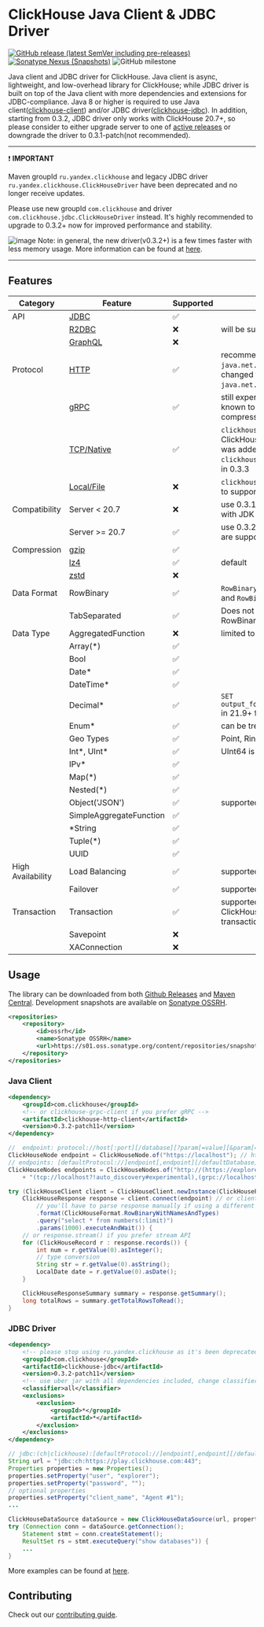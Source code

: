 # ClickHouse Java Client & JDBC Driver

[![GitHub release (latest SemVer including pre-releases)](https://img.shields.io/github/v/release/ClickHouse/clickhouse-jdbc?style=plastic&include_prereleases&label=Latest%20Release)](https://github.com/ClickHouse/clickhouse-jdbc/releases/) [![Sonatype Nexus (Snapshots)](https://img.shields.io/nexus/s/com.clickhouse/clickhouse-jdbc?style=plastic&label=Nightly%20Build&server=https%3A%2F%2Fs01.oss.sonatype.org)](https://s01.oss.sonatype.org/content/repositories/snapshots/com/clickhouse/) ![GitHub milestone](https://img.shields.io/github/milestones/progress-percent/ClickHouse/clickhouse-jdbc/6?style=social)

Java client and JDBC driver for ClickHouse. Java client is async, lightweight, and low-overhead library for ClickHouse; while JDBC driver is built on top of the Java client with more dependencies and extensions for JDBC-compliance.
Java 8 or higher is required to use Java client([clickhouse-client](https://github.com/ClickHouse/clickhouse-jdbc/tree/master/clickhouse-client)) and/or JDBC driver([clickhouse-jdbc](https://github.com/ClickHouse/clickhouse-jdbc/tree/master/clickhouse-jdbc)). In addition, starting from 0.3.2, JDBC driver only works with ClickHouse 20.7+, so please consider to either upgrade server to one of [active releases](https://github.com/ClickHouse/ClickHouse/pulls?q=is%3Aopen+is%3Apr+label%3Arelease) or downgrade the driver to 0.3.1-patch(not recommended).

---

:exclamation: **IMPORTANT**

Maven groupId `ru.yandex.clickhouse` and legacy JDBC driver `ru.yandex.clickhouse.ClickHouseDriver` have been deprecated and no longer receive updates.

Please use new groupId `com.clickhouse` and driver `com.clickhouse.jdbc.ClickHouseDriver` instead. It's highly recommended to upgrade to 0.3.2+ now for improved performance and stability.

![image](https://user-images.githubusercontent.com/4270380/154429324-631f718d-9277-4522-b60d-13f87b2e6c31.png)
Note: in general, the new driver(v0.3.2+) is a few times faster with less memory usage. More information can be found at [here](https://github.com/ClickHouse/clickhouse-jdbc/issues/768).

---

## Features

| Category          | Feature                                                                             | Supported          | Remark                                                                                                                                                               |
| ----------------- | ----------------------------------------------------------------------------------- | ------------------ | -------------------------------------------------------------------------------------------------------------------------------------------------------------------- |
| API               | [JDBC](https://docs.oracle.com/javase/8/docs/technotes/guides/jdbc/)                | :white_check_mark: |                                                                                                                                                                      |
|                   | [R2DBC](https://r2dbc.io/)                                                          | :x:                | will be supported in 0.3.3                                                                                                                                           |
|                   | [GraphQL](https://graphql.org/)                                                     | :x:                |                                                                                                                                                                      |
| Protocol          | [HTTP](https://clickhouse.com/docs/en/interfaces/http/)                             | :white_check_mark: | recommended, defaults to `java.net.HttpURLConnection` and can be changed to `java.net.http.HttpClient`(less stable)                                                  |
|                   | [gRPC](https://clickhouse.com/docs/en/interfaces/grpc/)                             | :white_check_mark: | still experimental, works with 22.3+, known to has [issue](https://github.com/ClickHouse/ClickHouse/issues/28671#issuecomment-1087049993) when using LZ4 compression |
|                   | [TCP/Native](https://clickhouse.com/docs/en/interfaces/tcp/)                        | :white_check_mark: | `clickhouse-cli-client`(wrapper of ClickHouse native command-line client) was added in 0.3.2-patch10, `clickhouse-tcp-client` will be available in 0.3.3             |
|                   | [Local/File](https://clickhouse.com/docs/en/operations/utilities/clickhouse-local/) | :x:                | `clickhouse-cli-client` will be enhanced to support `clickhouse-local`                                                                                               |
| Compatibility     | Server < 20.7                                                                       | :x:                | use 0.3.1-patch(or 0.2.6 if you're stuck with JDK 7)                                                                                                                 |
|                   | Server >= 20.7                                                                      | :white_check_mark: | use 0.3.2 or above. All [active releases](https://github.com/ClickHouse/ClickHouse/pulls?q=is%3Aopen+is%3Apr+label%3Arelease) are supported.                         |
| Compression       | [gzip](https://www.gzip.org/)                                                       | :white_check_mark: |                                                                                                                                                                      |
|                   | [lz4](https://lz4.github.io/lz4/)                                                   | :white_check_mark: | default                                                                                                                                                              |
|                   | [zstd](https://facebook.github.io/zstd/)                                            | :x:                |                                                                                                                                                                      |
| Data Format       | RowBinary                                                                           | :white_check_mark: | `RowBinaryWithNamesAndTypes` for query and `RowBinary` for insertion                                                                                                 |
|                   | TabSeparated                                                                        | :white_check_mark: | Does not support as many data types as RowBinary                                                                                                                     |
| Data Type         | AggregatedFunction                                                                  | :x:                | limited to `groupBitmap`                                                                                                                                             |
|                   | Array(\*)                                                                           | :white_check_mark: |                                                                                                                                                                      |
|                   | Bool                                                                                | :white_check_mark: |                                                                                                                                                                      |
|                   | Date\*                                                                              | :white_check_mark: |                                                                                                                                                                      |
|                   | DateTime\*                                                                          | :white_check_mark: |                                                                                                                                                                      |
|                   | Decimal\*                                                                           | :white_check_mark: | `SET output_format_decimal_trailing_zeros=1` in 21.9+ for consistency                                                                                                |
|                   | Enum\*                                                                              | :white_check_mark: | can be treated as both string and integer                                                                                                                            |
|                   | Geo Types                                                                           | :white_check_mark: | Point, Ring, Polygon, and MultiPolygon                                                                                                                               |
|                   | Int\*, UInt\*                                                                       | :white_check_mark: | UInt64 is mapped to `long`                                                                                                                                           |
|                   | IPv\*                                                                               | :white_check_mark: |                                                                                                                                                                      |
|                   | Map(\*)                                                                             | :white_check_mark: |                                                                                                                                                                      |
|                   | Nested(\*)                                                                          | :white_check_mark: |                                                                                                                                                                      |
|                   | Object('JSON')                                                                      | :white_check_mark: | supported since 0.3.2-patch8                                                                                                                                         |
|                   | SimpleAggregateFunction                                                             | :white_check_mark: |                                                                                                                                                                      |
|                   | \*String                                                                            | :white_check_mark: |                                                                                                                                                                      |
|                   | Tuple(\*)                                                                           | :white_check_mark: |                                                                                                                                                                      |
|                   | UUID                                                                                | :white_check_mark: |                                                                                                                                                                      |
| High Availability | Load Balancing                                                                      | :white_check_mark: | supported since 0.3.2-patch10                                                                                                                                        |
|                   | Failover                                                                            | :white_check_mark: | supported since 0.3.2-patch10                                                                                                                                        |
| Transaction       | Transaction                                                                         | :white_check_mark: | supported since 0.3.2-patch11, use ClickHouse 22.7+ for native implicit transaction support                                                                          |
|                   | Savepoint                                                                           | :x:                |                                                                                                                                                                      |
|                   | XAConnection                                                                        | :x:                |                                                                                                                                                                      |

## Usage

The library can be downloaded from both [Github Releases](../../releases) and [Maven Central](https://repo1.maven.org/maven2/com/clickhouse/). Development snapshots are available on [Sonatype OSSRH](https://s01.oss.sonatype.org/content/repositories/snapshots/com/clickhouse/).

```xml
<repositories>
    <repository>
        <id>ossrh</id>
        <name>Sonatype OSSRH</name>
        <url>https://s01.oss.sonatype.org/content/repositories/snapshots/</url>
    </repository>
</repositories>
```

### Java Client

```xml
<dependency>
    <groupId>com.clickhouse</groupId>
    <!-- or clickhouse-grpc-client if you prefer gRPC -->
    <artifactId>clickhouse-http-client</artifactId>
    <version>0.3.2-patch11</version>
</dependency>
```

```java
//  endpoint: protocol://host[:port][/database][?param[=value][&param[=value]][#tag[,tag]]
ClickHouseNode endpoint = ClickHouseNode.of("https://localhost"); // http://localhost:8443?ssl=true&sslmode=NONE
// endpoints: [defaultProtocol://]endpoint[,endpoint][/defaultDatabase][?defaultParameters][#defaultTags]
ClickHouseNodes endpoints = ClickHouseNodes.of("http://(https://explorer@play.clickhouse.com:443),localhost,"
    + "(tcp://localhost?!auto_discovery#experimental),(grpc://localhost#experimental)?failover=3#test")

try (ClickHouseClient client = ClickHouseClient.newInstance(ClickHouseProtocol.HTTP);
    ClickHouseResponse response = client.connect(endpoint) // or client.connect(endpoints)
        // you'll have to parse response manually if using a different format
        .format(ClickHouseFormat.RowBinaryWithNamesAndTypes)
        .query("select * from numbers(:limit)")
        .params(1000).executeAndWait()) {
    // or response.stream() if you prefer stream API
    for (ClickHouseRecord r : response.records()) {
        int num = r.getValue(0).asInteger();
        // type conversion
        String str = r.getValue(0).asString();
        LocalDate date = r.getValue(0).asDate();
    }

    ClickHouseResponseSummary summary = response.getSummary();
    long totalRows = summary.getTotalRowsToRead();
}
```

### JDBC Driver

```xml
<dependency>
    <!-- please stop using ru.yandex.clickhouse as it's been deprecated -->
    <groupId>com.clickhouse</groupId>
    <artifactId>clickhouse-jdbc</artifactId>
    <version>0.3.2-patch11</version>
    <!-- use uber jar with all dependencies included, change classifier to http for smaller jar -->
    <classifier>all</classifier>
    <exclusions>
        <exclusion>
            <groupId>*</groupId>
            <artifactId>*</artifactId>
        </exclusion>
    </exclusions>
</dependency>
```

```java
// jdbc:(ch|clickhouse):[defaultProtocol://]endpoint[,endpoint][/defaultDatabase][?defaultParameters][#defaultTags]
String url = "jdbc:ch:https://play.clickhouse.com:443";
Properties properties = new Properties();
properties.setProperty("user", "explorer");
properties.setProperty("password", "");
// optional properties
properties.setProperty("client_name", "Agent #1");
...

ClickHouseDataSource dataSource = new ClickHouseDataSource(url, properties);
try (Connection conn = dataSource.getConnection();
    Statement stmt = conn.createStatement();
    ResultSet rs = stmt.executeQuery("show databases")) {
    ...
}
```

More examples can be found at [here](../../tree/master/examples/jdbc).

## Contributing

Check out our [contributing guide](./CONTRIBUTING.md).

